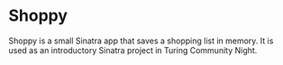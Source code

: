 # Shoppy

Shoppy is a small Sinatra app that saves a shopping list in memory. It is used as an introductory Sinatra project in Turing Community Night.
